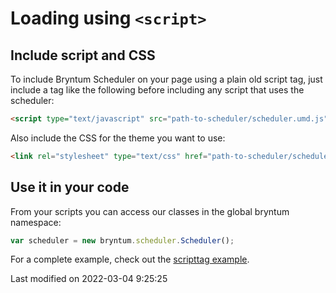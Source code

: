 # Loading using `<script>`

## Include script and CSS

To include Bryntum Scheduler on your page using a plain old script tag, just include a tag like the following before
including any script that uses the scheduler:

```html
<script type="text/javascript" src="path-to-scheduler/scheduler.umd.js"></script>
```

Also include the CSS for the theme you want to use:

```html
<link rel="stylesheet" type="text/css" href="path-to-scheduler/scheduler.[theme].css" id="bryntum-theme">
```

## Use it in your code

From your scripts you can access our classes in the global bryntum namespace:

```javascript
var scheduler = new bryntum.scheduler.Scheduler();
```
For a complete example, check out the <a href="../examples/scripttag" target="_blank">scripttag example</a>.


<p class="last-modified">Last modified on 2022-03-04 9:25:25</p>